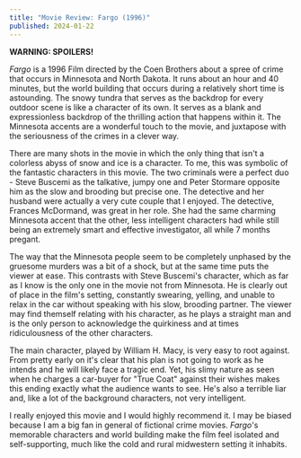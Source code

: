 ```yaml
---
title: "Movie Review: Fargo (1996)"
published: 2024-01-22
---
```

**WARNING: SPOILERS!**

*Fargo* is a 1996 Film directed by the Coen Brothers about a spree of crime that occurs in Minnesota and North Dakota. It runs about an hour and 40 minutes, but the world building that occurs during a relatively short time is astounding. The snowy tundra that serves as the backdrop for every outdoor scene is like a character of its own. It serves as a blank and expressionless backdrop of the thrilling action that happens within it. The Minnesota accents are a wonderful touch to the movie, and juxtapose with the seriousness of the crimes in a clever way.

There are many shots in the movie in which the only thing that isn't a colorless abyss of snow and ice is a character. To me, this was symbolic of the fantastic characters in this movie. The two criminals were a perfect duo - Steve Buscemi as the talkative, jumpy one and Peter Stormare opposite him as the slow and brooding but precise one. The detective and her husband were actually a very cute couple that I enjoyed. The detective, Frances McDormand, was great in her role. She had the same charming Minnesota accent that the other, less intelligent characters had while still being an extremely smart and effective investigator, all while 7 months pregant. 

The way that the Minnesota people seem to be completely unphased by the gruesome murders was a bit of a shock, but at the same time puts the viewer at ease. This contrasts with Steve Buscemi's character, which as far as I know is the only one in the movie not from Minnesota. He is clearly out of place in the film's setting, constantly swearing, yelling, and unable to relax in the car without speaking with his slow, brooding partner. The viewer may find themself relating with his character, as he plays a straight man and is the only person to acknowledge the quirkiness and at times ridiculousness of the other characters.

The main character, played by William H. Macy, is very easy to root against. From pretty early on it's clear that his plan is not going to work as he intends and he will likely face a tragic end. Yet, his slimy nature as seen when he charges a car-buyer for "True Coat" against their wishes makes this ending exactly what the audience wants to see. He's also a terrible liar and, like a lot of the background characters, not very intelligent.

I really enjoyed this movie and I would highly recommend it. I may be biased because I am a big fan in general of fictional crime movies. *Fargo*'s memorable characters and world building make the film feel isolated and self-supporting, much like the cold and rural midwestern setting it inhabits.